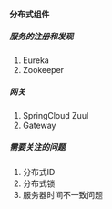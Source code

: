 #### 分布式组件

##### 服务的注册和发现

1. Eureka
2. Zookeeper



##### 网关

1. SpringCloud Zuul
2. Gateway



##### 需要关注的问题

1. 分布式ID
2. 分布式锁
3. 服务器时间不一致问题
